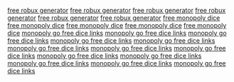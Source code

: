 <a href='https://cubecobra.com/cube/overview/0d3ed7de-70b2-4325-af29-66e7251f47c2'>free robux generator</a>
<a href='https://cubecobra.com/cube/overview/0da77b2d-23bd-4da7-8c31-4dede4af4627'>free robux generator</a>
<a href='https://cubecobra.com/cube/overview/d7584fcc-0022-4984-a117-5cbf7381118c'>free robux generator</a>
<a href='https://cubecobra.com/cube/overview/3066bf41-f2f2-43a1-8bfa-320c98a4abbb'>free robux generator</a>
<a href='https://cubecobra.com/cube/overview/313ccebe-96db-4b8c-b091-03220120845e'>free robux generator</a>
<a href='https://cubecobra.com/cube/overview/6ffada51-2eac-4d75-944a-f96ff725c730'>free robux generator</a>
<a href='https://cubecobra.com/cube/overview/391cdefb-835b-4c6b-aae2-c39f2beebc76'>free monopoly dice</a>
<a href='https://cubecobra.com/cube/overview/de8a15f1-703b-4aaa-a9f5-417f799bde54'>free monopoly dice</a>
<a href='https://cubecobra.com/cube/overview/c5806134-f2fb-4f59-99e7-5988aab9f656'>free monopoly dice</a>
<a href='https://cubecobra.com/cube/overview/292ec7e9-5613-437b-ba49-fa12b15ea093'>free monopoly dice</a>
<a href='https://cubecobra.com/cube/overview/c7b112cd-1376-4ed4-b26e-6a94e6ab2bae'>free monopoly dice</a>
<a href='https://cubecobra.com/cube/overview/561fb3dc-9add-4fcb-add4-6c5aa8bbe815'>monopoly go free dice links</a>
<a href='https://cubecobra.com/cube/overview/bd1a5551-8486-4e98-aa3c-e4338d35638d'>monopoly go free dice links</a>
<a href='https://cubecobra.com/cube/overview/47dc6c44-04c9-4236-b07b-0458f58046e0'>monopoly go free dice links</a>
<a href='https://cubecobra.com/cube/overview/0bf2b091-d0f3-4634-9593-9de1031eacb1'>monopoly go free dice links</a>
<a href='https://cubecobra.com/cube/overview/d3fd850e-2939-4a65-9700-0fc5ce524cd1'>monopoly go free dice links</a>
<a href='https://cubecobra.com/cube/overview/7aba273c-b32e-418a-8b38-9b0a9375d218'>monopoly go free dice links</a>
<a href='https://cubecobra.com/cube/overview/0468e58c-ea5a-42ff-b1ad-7e902d7a9e00'>monopoly go free dice links</a>
<a href='https://cubecobra.com/cube/overview/ef3f24c8-3101-4854-a962-b0222ed2888e'>monopoly go free dice links</a>
<a href='https://cubecobra.com/cube/overview/4f6f6164-7327-48a6-9a04-fef1ab2d7533'>monopoly go free dice links</a>
<a href='https://cubecobra.com/cube/overview/854d4177-2897-40d6-b40c-b9bfd523426f'>monopoly go free dice links</a>
<a href='https://cubecobra.com/cube/overview/1f7f1b69-231d-4851-bed2-4a2b421fc709'>monopoly go free dice links</a>
<a href='https://cubecobra.com/cube/overview/16c03ece-815c-45ee-bd38-558a31242d86'>monopoly go free dice links</a>
<a href='https://cubecobra.com/cube/overview/362680f0-70e2-4e3f-afd1-3f36b618ca4e'>monopoly go free dice links</a>
